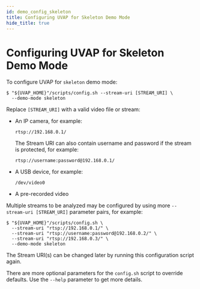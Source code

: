 ```yaml
---
id: demo_config_skeleton
title: Configuring UVAP for Skeleton Demo Mode
hide_title: true
---
```


# Configuring UVAP for Skeleton Demo Mode

To configure UVAP for `skeleton` demo mode:

```
$ "${UVAP_HOME}"/scripts/config.sh --stream-uri [STREAM_URI] \
  --demo-mode skeleton
```

Replace `[STREAM_URI]` with a valid video file or stream:  
  
  * An IP camera, for example:
  
    ```
    rtsp://192.168.0.1/
    ```
  
    The Stream URI can also contain username and password if the stream is
    protected, for example:
  
    ```
    rtsp://username:password@192.168.0.1/
    ```

  * A USB device, for example:
  
    ```
    /dev/video0
    ```

  * A pre-recorded video
  
  Multiple streams to be analyzed may be configured by using more
  `--stream-uri [STREAM_URI]` parameter pairs, for example:

  ```
  $ "${UVAP_HOME}"/scripts/config.sh \
    --stream-uri "rtsp://192.168.0.1/" \
    --stream-uri "rtsp://username:password@192.168.0.2/" \
    --stream-uri "rtsp://192.168.0.3/" \
    --demo-mode skeleton
  ```
 
  The Stream URI(s) can be changed later by running this configuration
  script again.

There are more optional parameters for the `config.sh` script to
override defaults. Use the `--help` parameter to get more details. 
